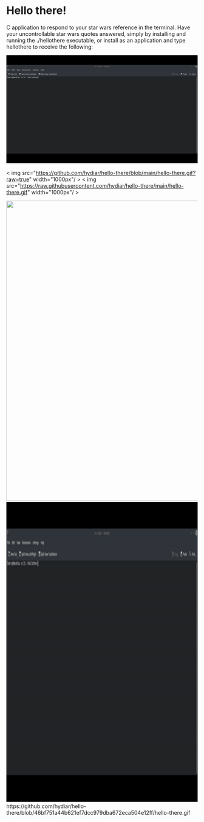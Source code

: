 # Hello there!

C application to respond to your star wars reference in the terminal. Have your uncontrollable star wars quotes answered, simply by installing and running the ./hellothere executable, or install as an application and type hellothere to receive the following:

![](hello-there.gif)


< img src="https://github.com/hydiar/hello-there/blob/main/hello-there.gif?raw=true" width="1000px"/ >
< img src="https://raw.githubusercontent.com/hydiar/hello-there/main/hello-there.gif" width="1000px"/ >

<img src="https://cloud.githubusercontent.com/assets/yourgif.gif" width="1000" height="790">
<img src="https://github.com/hydiar/hello-there/blob/46bf751a44b621ef7dcc979dba672eca504e12ff/hello-there.gif" width="1000" height="790">
https://github.com/hydiar/hello-there/blob/46bf751a44b621ef7dcc979dba672eca504e12ff/hello-there.gif

